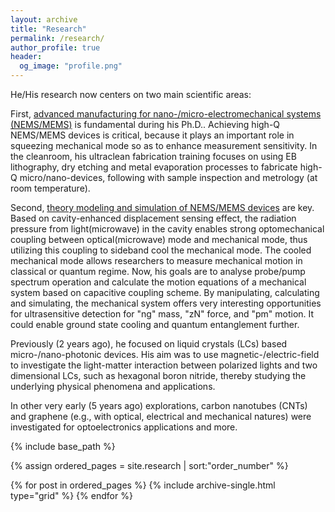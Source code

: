 ```yaml
---
layout: archive
title: "Research"
permalink: /research/
author_profile: true
header:
  og_image: "profile.png"
---
```


He/His research now centers on two main scientific areas:

First, <ins>advanced manufacturing for nano-/micro-electromechanical systems (NEMS/MEMS)</ins> is fundamental during his Ph.D.. Achieving high-Q NEMS/MEMS devices is critical, because it plays an important role in squeezing mechanical mode so as to enhance measurement sensitivity. In the cleanroom, his ultraclean fabrication training focuses on using EB lithography, dry etching and metal evaporation processes to fabricate high-Q micro/nano-devices, following with sample inspection and metrology (at room temperature).

Second, <ins>theory modeling and simulation of NEMS/MEMS devices</ins> are key. Based on cavity-enhanced displacement sensing effect, the radiation pressure from light(microwave) in the cavity enables strong optomechanical coupling between optical(microwave) mode and mechanical mode, thus utilizing this coupling to sideband cool the mechanical mode. The cooled mechanical mode allows researchers to measure mechanical motion in classical or quantum regime. Now, his goals are to analyse probe/pump spectrum operation and calculate the motion equations of a mechanical system based on capacitive coupling scheme. By manipulating, calculating and simulating, the mechanical system offers very interesting opportunities for ultrasensitive detection for "ng" mass, "zN" force, and "pm" motion. It could enable ground state cooling and quantum entanglement further.

Previously (2 years ago), he focused on liquid crystals (LCs) based micro-/nano-photonic devices. His aim was to use magnetic-/electric-field to investigate the light-matter interaction between polarized lights and two dimensional LCs, such as hexagonal boron nitride, thereby studying the underlying physical phenomena and applications.

In other very early (5 years ago) explorations, carbon nanotubes (CNTs) and graphene (e.g., with optical, electrical and mechanical natures) were investigated for optoelectronics applications and more.


<nbsp>

{% include base_path %}

{% assign ordered_pages = site.research | sort:"order_number" %}

{% for post in ordered_pages %}
  {% include archive-single.html type="grid" %}
{% endfor %}
